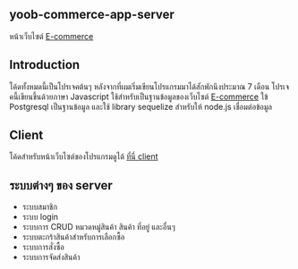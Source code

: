 ## yoob-commerce-app-server

หน้าเว็บไซต์  [E-commerce](https://mycommerce-app-001.firebaseapp.com/)

## Introduction
โค้ดทั้งหมดนี้เป็นโปรเจคต้นๆ หลังจากที่ผมเริ่มเขียนโปรแกรมมาได้สักพักนึงประมาณ 7 เดือน
โปรเจคนี้เขียนขึ้นด้วยภาษา Javascript ใช้สำหรับเป็นฐานข้อมูลของเว็บไซต์ [E-commerce](https://mycommerce-app-001.firebaseapp.com/)
ใข้ Postgresql เป็นฐานข้อมูล และใช้ library sequelize สำหรับให้ node.js เชื่อมต่อข้อมูล

## Client
โค้ดสำหรับหน้าเว็บไซต์ของโปรแกรมดูได้ [ที่นี่ client](https://github.com/yoobukung/yoob-commerce-app-client)

## ระบบต่างๆ ของ server
- ระบบสมาชิก
- ระบบ login
- ระบบการ CRUD หมวดหมู่สินค้า สินค้า ที่อยู่ และอื่นๆ
- ระบบตะกร้าสินค้าสำหรับการเลือกซื้อ
- ระบบการสั่งซื้อ
- ระบบการจัดส่งสินค้า

